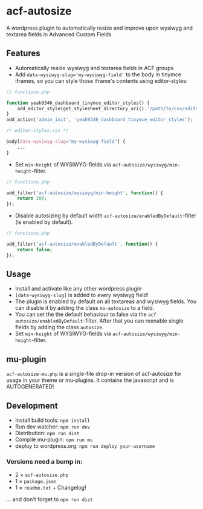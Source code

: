 # acf-autosize
A wordpress plugin to automatically resize and improve upon wysiwyg and textarea fields in Advanced Custom Fields

## Features
- Automatically resize wysiwyg and textarea fields in ACF groups
- Add `data-wysiwyg-slug='my-wysiwyg-field'` to the body in tinymce iframes, so you can style those iframe's contents using editor-styles:

```php
// functions.php

function yeah9346_dashboard_tinymce_editor_styles() {
	add_editor_style(get_stylesheet_directory_uri().'/path/to/css/editor-styles.css?v=123');
}
add_action('admin_init', 'yeah9346_dashboard_tinymce_editor_styles');

```

```css
/* editor-styles.css */

body[data-wysiwyg-slug="my-wysiwyg-field"] {
	...
}
```

- Set `min-height` of WYSIWYG-fields via `acf-autosize/wysiwyg/min-height`-filter. 

```php
// functions.php

add_filter('acf-autosize/wysiwyg/min-height', function() {
	return 200;
});

```

- Disable autosizing by default width `acf-autosize/enabledByDefault`-filter (is enabled by default).
  
```php
// functions.php

add_filter('acf-autosize/enabledByDefault', function() {
	return false;
});

```


## Usage
- Install and activate like any other wordpress plugin
- `[data-wysiwyg-slug]` is added to *every* wysiwyg field!
- The plugin is enabled by default on all textareas and wysiwyg fields. You can disable it by adding the class `no-autosize` to a field.
- You can set the the default behaviour to false via the `acf-autosize/enabledByDefault`-filter. After that you can reenable single fields by adding the class `autosize`.
- Set `min-height` of WYSIWYG-fields via `acf-autosize/wysiwyg/min-height`-filter. 


## mu-plugin
`acf-autosize-mu.php` is a single-file drop-in version of acf-autosize for usage in your theme or mu-plugins. It contains the javascript and is AUTOGENERATED!

## Development

- Install build tools: `npm install`
- Run dev watcher: `npm run dev`
- Distribution: `npm run dist`
- Compile mu-plugin: `npm run mu`
- deploy to wordpress.org: `npm run deploy your-username`

### Versions need a bump in:
- 2 × `acf-autosize.php`
- 1 × `package.json`
- 1 × `readme.txt` + Changelog!

… and don't forget to `npm run dist`